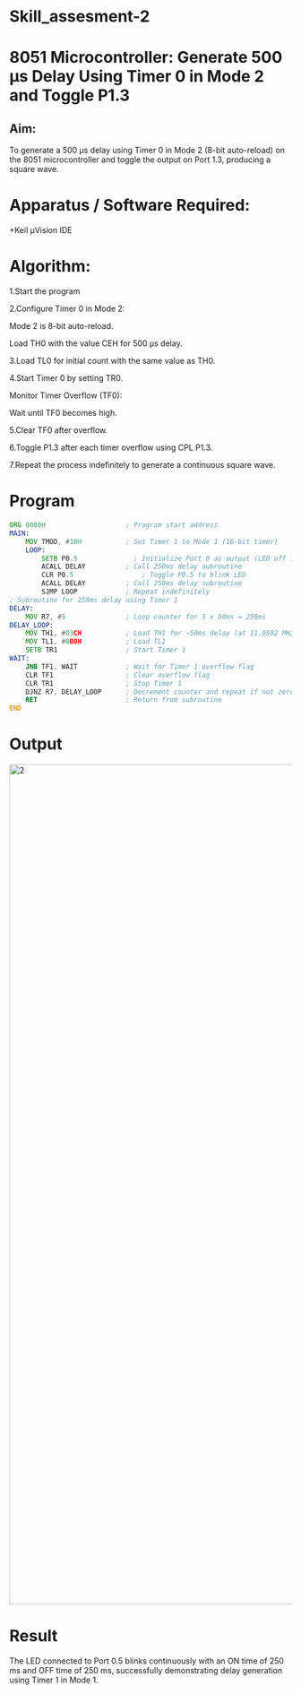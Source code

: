 # Skill_assesment-2
# 8051 Microcontroller: Generate 500 µs Delay Using Timer 0 in Mode 2 and Toggle P1.3
## Aim:
To generate a 500 µs delay using Timer 0 in Mode 2 (8-bit auto-reload) on the 8051 microcontroller and toggle the output on Port 1.3, producing a square wave.
# Apparatus / Software Required:
+Keil µVision IDE
# Algorithm:
1.Start the program 

2.Configure Timer 0 in Mode 2:

  Mode 2 is 8-bit auto-reload.

  Load TH0 with the value CEH for 500 µs delay.

3.Load TL0 for initial count with the same value as TH0.

4.Start Timer 0 by setting TR0.

  Monitor Timer Overflow (TF0):

  Wait until TF0 becomes high.

5.Clear TF0 after overflow.

6.Toggle P1.3 after each timer overflow using CPL P1.3.

7.Repeat the process indefinitely to generate a continuous square wave.


# Program
```asm
ORG 0000H                    ; Program start address
MAIN:
    MOV TMOD, #10H           ; Set Timer 1 to Mode 1 (16-bit timer)
	LOOP:
        SETB P0.5              ; Initialize Port 0 as output (LED off initially, assuming active low)
        ACALL DELAY          ; Call 250ms delay subroutine
        CLR P0.5		         ; Toggle P0.5 to blink LED
		ACALL DELAY          ; Call 250ms delay subroutine
        SJMP LOOP            ; Repeat indefinitely
; Subroutine for 250ms delay using Timer 1
DELAY:
    MOV R7, #5               ; Loop counter for 5 x 50ms = 250ms
DELAY_LOOP:
    MOV TH1, #03CH           ; Load TH1 for ~50ms delay (at 11.0592 MHz)
    MOV TL1, #0B0H           ; Load TL1
    SETB TR1                 ; Start Timer 1
WAIT:
    JNB TF1, WAIT            ; Wait for Timer 1 overflow flag
    CLR TF1                  ; Clear overflow flag
    CLR TR1                  ; Stop Timer 1
    DJNZ R7, DELAY_LOOP      ; Decrement counter and repeat if not zero
    RET                      ; Return from subroutine
END
```
# Output

<img width="700" height="1500" alt="2" src="https://github.com/user-attachments/assets/af50b544-be1c-4b82-b5d6-8a3d25757b4e" />

# Result
The LED connected to Port 0.5 blinks continuously with an ON time of 250 ms and OFF time of 250 ms, successfully demonstrating delay generation using Timer 1 in Mode 1.
